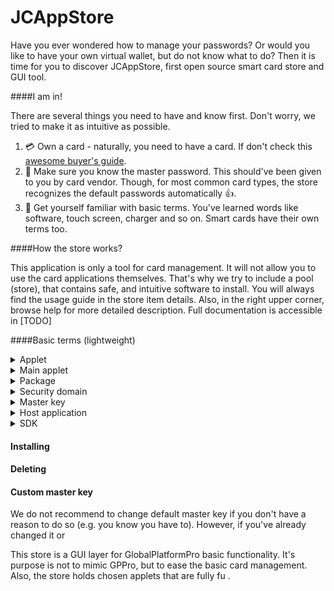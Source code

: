 # JCAppStore 

Have you ever wondered how to manage your passwords? Or would you like to have your own virtual wallet, but do not know what to do? Then it is time for you to discover JCAppStore, first open source smart card store and GUI tool.

####I am in!

There are several things you need to have and know first. Don't worry, we tried to make it as 
intuitive as possible.

1. :credit_card: Own a card - naturally, you need to have a card. If don't check this 
[awesome buyer's guide](https://github.com/martinpaljak/GlobalPlatformPro/tree/master/docs/JavaCardBuyersGuide). 
2. :no_entry_sign: Make sure you know the master password. This should've been given to you 
by card vendor. Though, for most common card types, the store recognizes the default passwords 
automatically :thumbsup:.
3. :abcd: Get yourself familiar with basic terms. You've learned words like software, touch 
screen, charger and so on. Smart cards have their own terms too.

####How the store works?

This application is only a tool for card management. It will not allow you to use the card 
applications themselves. That's why we try to include a pool (store), that contains safe, and
intuitive software to install. You will always find the usage guide in the store item details. 
Also, in the right upper corner, browse help for more detailed description. 
Full documentation is accessible in [TODO]

####Basic terms (lightweight)
<details>
   <summary>Applet</summary>
   <p>Applet is the software running on your card. You can think of it as a synonym for application.</p>
</details>

<details>
   <summary>Main applet</summary>
   <p>Main applet is the default application running. Some applets require to be main in order to work.</p>
</details>

<details>
   <summary>Package</summary>
   <p>Package is a context for applet. The applets or applications are installed from a package. Package can have more applets active.</p>
</details>

<details>
   <summary>Security domain</summary>
   <p>It is a card manager. It is also an applet.</p>
</details>

<details>
   <summary>Master key</summary>
   <p>Master key is the key that is required from you by a card manager (security domain). Without the key, you 
   can't **modify** (e.g. install, delete..) the card contents. **The master key is not a PIN or a card password you are used to.** The key may be one single long sequence, or it can consist
   of three parts. [Detailed key information here](https://github.com/martinpaljak/GlobalPlatformPro/wiki/Keys). You need not to change the master key.</p>
</details>

<details>
   <summary>Host application</summary>
   <p>The applet on a card needs to communicate with your computer. Most applets do not have
   these hosts and are very hard to use. The store does not display such software.
   
   The host application can be accessible through command line only. The command line guide can
   be found in the app help section. At best, the host application has a GUI host twin and 
   should be intuitive.</p>
</details>

<details>
   <summary>SDK</summary>
   <p>Setup development kit; a library for card software. If install fails, the cause
   may be that your card does not support the newest SDK: you can try to install with older
   SDK instead.</p>
</details>

#### Installing

#### Deleting

#### Custom master key

We do not recommend to change default master key if you don't have a reason to do so 
(e.g. you know you have to). However, if you've already changed it or 

This store is a GUI layer for GlobalPlatformPro basic functionality. It's purpose is not 
to mimic GPPro, but to ease the basic card management. Also, the store holds chosen applets 
that are fully fu .